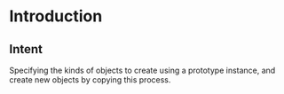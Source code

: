 # Introduction


## Intent
Specifying the kinds of objects to create using a prototype instance, and create new objects by copying this process.

